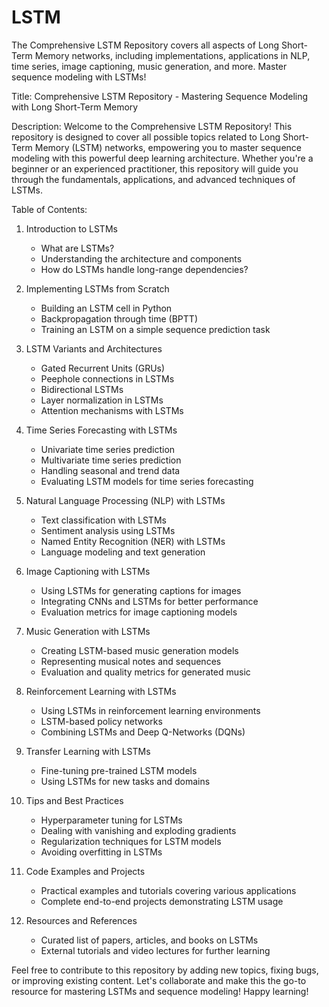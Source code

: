 # LSTM
The Comprehensive LSTM Repository covers all aspects of Long Short-Term Memory networks, including implementations, applications in NLP, time series, image captioning, music generation, and more. Master sequence modeling with LSTMs!

Title: Comprehensive LSTM Repository - Mastering Sequence Modeling with Long Short-Term Memory

Description:
Welcome to the Comprehensive LSTM Repository! This repository is designed to cover all possible topics related to Long Short-Term Memory (LSTM) networks, empowering you to master sequence modeling with this powerful deep learning architecture. Whether you're a beginner or an experienced practitioner, this repository will guide you through the fundamentals, applications, and advanced techniques of LSTMs.

Table of Contents:
1. Introduction to LSTMs
   - What are LSTMs?
   - Understanding the architecture and components
   - How do LSTMs handle long-range dependencies?

2. Implementing LSTMs from Scratch
   - Building an LSTM cell in Python
   - Backpropagation through time (BPTT)
   - Training an LSTM on a simple sequence prediction task

3. LSTM Variants and Architectures
   - Gated Recurrent Units (GRUs)
   - Peephole connections in LSTMs
   - Bidirectional LSTMs
   - Layer normalization in LSTMs
   - Attention mechanisms with LSTMs

4. Time Series Forecasting with LSTMs
   - Univariate time series prediction
   - Multivariate time series prediction
   - Handling seasonal and trend data
   - Evaluating LSTM models for time series forecasting

5. Natural Language Processing (NLP) with LSTMs
   - Text classification with LSTMs
   - Sentiment analysis using LSTMs
   - Named Entity Recognition (NER) with LSTMs
   - Language modeling and text generation

6. Image Captioning with LSTMs
   - Using LSTMs for generating captions for images
   - Integrating CNNs and LSTMs for better performance
   - Evaluation metrics for image captioning models

7. Music Generation with LSTMs
   - Creating LSTM-based music generation models
   - Representing musical notes and sequences
   - Evaluation and quality metrics for generated music

8. Reinforcement Learning with LSTMs
   - Using LSTMs in reinforcement learning environments
   - LSTM-based policy networks
   - Combining LSTMs and Deep Q-Networks (DQNs)

9. Transfer Learning with LSTMs
   - Fine-tuning pre-trained LSTM models
   - Using LSTMs for new tasks and domains

10. Tips and Best Practices
    - Hyperparameter tuning for LSTMs
    - Dealing with vanishing and exploding gradients
    - Regularization techniques for LSTM models
    - Avoiding overfitting in LSTMs

11. Code Examples and Projects
    - Practical examples and tutorials covering various applications
    - Complete end-to-end projects demonstrating LSTM usage

12. Resources and References
    - Curated list of papers, articles, and books on LSTMs
    - External tutorials and video lectures for further learning

Feel free to contribute to this repository by adding new topics, fixing bugs, or improving existing content. Let's collaborate and make this the go-to resource for mastering LSTMs and sequence modeling! Happy learning!
